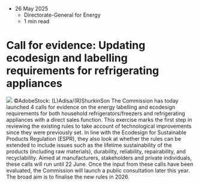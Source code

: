 * 26 May 2025
  * Directorate-General for Energy
  * 1 min read


# Call for evidence: Updating ecodesign and labelling requirements for refrigerating appliances
![](https://energy.ec.europa.eu/sites/default/files/styles/oe_theme_medium_no_crop/public/2025-05/fridge_News_0.jpg?itok=ePkemusc)
©AdobeStock: (L)Adisa/(R)ShurkinSon
The Commission has today launched 4 calls for evidence on the energy labelling and ecodesign requirements for both household refrigerators/freezers and refrigerating appliances with a direct sales function. This exercise marks the first step in reviewing the existing rules to take account of technological improvements since they were previously set. In line with the Ecodesign for Sustainable Products Regulation (ESPR), they also look at whether the rules can be extended to include issues such as the lifetime sustainability of the products (including raw materials), durability, reliability, repairability, and recyclability. Aimed at manufacturers, stakeholders and private individuals, these calls will run until 22 June. 
Once the input from these calls have been evaluated, the Commission will launch a public consultation later this year. The broad aim is to finalise the new rules in 2026.
